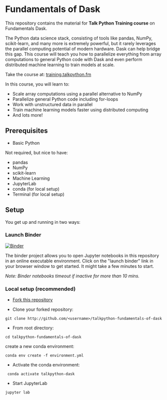 # Fundamentals of Dask

This repository contains the material for **Talk Python Training course** on Fundamentals Dask.

The Python data science stack, consisting of tools like pandas, NumPy, scikit-learn, and many more is extremely powerful, but it rarely leverages the parallel computing potential of modern hardware. Dask can help bridge this gap. This course will teach you how to parallelize everything from array computations to general Python code with Dask and even perform distributed machine learning to train models at scale.

Take the course at: [training.talkpython.fm](https://training.talkpython.fm/courses/fundamentals-of-dask-getting-up-to-speed)

In this course, you will learn to:

* Scale array computations using a parallel alternative to NumPy
* Parallelize general Python code including for-loops
* Work with unstructured data in parallel
* Train machine learning models faster using distributed computing
* And lots more!

## Prerequisites

- Basic Python

Not required, but nice to have:
- pandas
- NumPy
- scikit-learn
- Machine Learning
- JupyterLab
- conda (for local setup)
- Terminal (for local setup)

## Setup

You get up and running in two ways:

### Launch Binder

[![Binder](https://mybinder.org/badge_logo.svg)](https://mybinder.org/v2/gh/coiled/talkpython-fundamentals-of-dask/master?urlpath=lab/tree/03-array.ipynb)

The binder project allows you to open Jupyter notebooks in this repository in an online executable environment. Click on the "launch binder" link in your browser window to get started. It might take a few minutes to start.

*Note: Binder notebooks timeout if inactive for more than 10 mins.*

### Local setup (recommended)

* [Fork this repository](https://docs.github.com/en/free-pro-team@latest/github/getting-started-with-github/fork-a-repo)

* Clone your forked repository:

```git clone http://github.com/<username>/talkpython-fundamentals-of-dask```

* From root directory:

```cd talkpython-fundamentals-of-dask```

create a new conda environment:

```conda env create -f environment.yml```

* Activate the conda environment:

``` conda activate talkpython-dask```

* Start JupyterLab

```jupyter lab```
